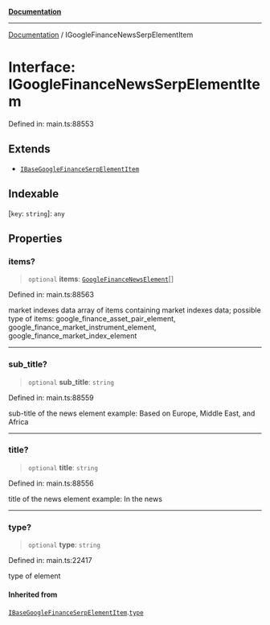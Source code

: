 [**Documentation**](../README.md)

***

[Documentation](../README.md) / IGoogleFinanceNewsSerpElementItem

# Interface: IGoogleFinanceNewsSerpElementItem

Defined in: main.ts:88553

## Extends

- [`IBaseGoogleFinanceSerpElementItem`](IBaseGoogleFinanceSerpElementItem.md)

## Indexable

\[`key`: `string`\]: `any`

## Properties

### items?

> `optional` **items**: [`GoogleFinanceNewsElement`](../classes/GoogleFinanceNewsElement.md)[]

Defined in: main.ts:88563

market indexes data
array of items containing market indexes data;
possible type of items: google_finance_asset_pair_element, google_finance_market_instrument_element, google_finance_market_index_element

***

### sub\_title?

> `optional` **sub\_title**: `string`

Defined in: main.ts:88559

sub-title of the news element
example: Based on Europe, Middle East, and Africa

***

### title?

> `optional` **title**: `string`

Defined in: main.ts:88556

title of the news element
example: In the news

***

### type?

> `optional` **type**: `string`

Defined in: main.ts:22417

type of element

#### Inherited from

[`IBaseGoogleFinanceSerpElementItem`](IBaseGoogleFinanceSerpElementItem.md).[`type`](IBaseGoogleFinanceSerpElementItem.md#type)
